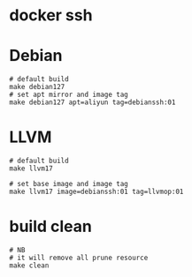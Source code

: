 # docker ssh 

# Debian

```
# default build
make debian127
# set apt mirror and image tag
make debian127 apt=aliyun tag=debianssh:01
```

# LLVM

```
# default build
make llvm17

# set base image and image tag
make llvm17 image=debianssh:01 tag=llvmop:01
```

# build clean

```
# NB
# it will remove all prune resource
make clean
```